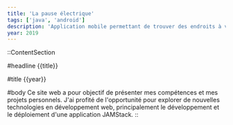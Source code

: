 ```yaml
---
title: 'La pause électrique'
tags: ['java', 'android']
description: 'Application mobile permettant de trouver des endroits à visiter proches de stations de chargement pour votre voiture électrique'
year: 2019
---
```


::ContentSection

#headline
{{title}}

#title
{{year}}

#body
Ce site web a pour objectif de présenter mes compétences et mes projets personnels. J'ai profité de l'opportunité pour explorer de nouvelles technologies en développement web, principalement le développement et le déploiement d'une application JAMStack.
::
